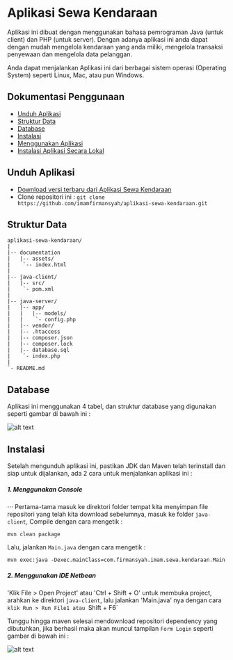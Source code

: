 # Aplikasi Sewa Kendaraan

Aplikasi ini dibuat dengan menggunakan bahasa pemrograman Java (untuk client) dan PHP (untuk server).
Dengan adanya aplikasi ini anda dapat dengan mudah mengelola kendaraan yang anda miliki, mengelola transaksi penyewaan dan mengelola data pelanggan.

Anda dapat menjalankan Aplikasi ini dari berbagai sistem operasi (Operating System) seperti Linux, Mac, atau pun Windows.

## Dokumentasi Penggunaan

- [Unduh Aplikasi](#unduh-aplikasi)
- [Struktur Data](#struktur-data)
- [Database](#database)
- [Instalasi](#instalasi)
- [Menggunakan Aplikasi](#menggunakan-aplikasi)
- [Instalasi Aplikasi Secara Lokal](#menggunakan-local)

## Unduh Aplikasi

- [Download versi terbaru dari Aplikasi Sewa Kendaraan](https://github.com/imamfirmansyah/aplikasi-sewa-kendaraan/archive/master.zip)
- Clone repositori ini : `git clone https://github.com/imamfirmansyah/aplikasi-sewa-kendaraan.git`

## Struktur Data

```
aplikasi-sewa-kendaraan/
|
|-- documentation
|   |-- assets/
|    `-- index.html
|
|-- java-client/
|   |-- src/
|    `- pom.xml
|
|-- java-server/
|   |-- app/
|   |   |-- models/
|   |    `- config.php
|   |-- vendor/
|   |-- .htaccess
|   |-- composer.json
|   |-- composer.lock
|   |-- database.sql
|    `- index.php
|
`- README.md
```

## Database

Aplikasi ini menggunakan 4 tabel, dan struktur database yang digunakan seperti gambar di bawah ini :

![alt text](https://github.com/imamfirmansyah/aplikasi-sewa-kendaraan/blob/master/documentation/assets/img/database-structure.png "Struktur Database")

## Instalasi

Setelah mengunduh aplikasi ini, pastikan JDK dan Maven telah terinstall dan siap untuk dijalankan, ada 2 cara untuk menjalankan aplikasi ini :

##### 1. Menggunakan Console
⋅⋅⋅ Pertama-tama masuk ke direktori folder tempat kita menyimpan file repositori yang telah kita download sebelumnya, masuk ke folder `java-client`, Compile dengan cara mengetik :
```
mvn clean package
```

Lalu, jalankan `Main.java` dengan cara mengetik :
```
mvn exec:java -Dexec.mainClass=com.firmansyah.imam.sewa.kendaraan.Main
```

##### 2. Menggunakan IDE Netbean
'Klik File > Open Project' atau 'Ctrl + Shift + O' untuk membuka project, arahkan ke direktori `java-client`, lalu jalankan 'Main.java' nya dengan cara `klik Run > Run File1 atau `Shift + F6`

Tunggu hingga maven selesai mendownload repositori dependency yang dibutuhkan, jika berhasil maka akan muncul tampilan `Form Login` seperti gambar di bawah ini :

![alt text](https://github.com/imamfirmansyah/aplikasi-sewa-kendaraan/blob/master/documentation/assets/img/java-client/07-form-login.png "Form Login")

